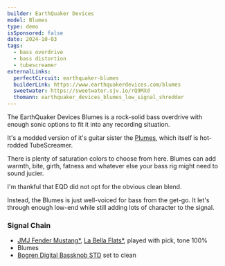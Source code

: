 ```yaml
---
builder: EarthQuaker Devices
model: Blumes
type: demo
isSponsored: false
date: 2024-10-03
tags:
  - bass overdrive
  - bass distortion
  - tubescreamer
externalLinks:
  perfectCircuit: earthquaker-blumes
  builderLink: https://www.earthquakerdevices.com/blumes
  sweetwater: https://sweetwater.sjv.io/rQ9MXd
  thomann: earthquaker_devices_blumes_low_signal_shredder
---
```


The EarthQuaker Devices Blumes is a rock-solid bass overdrive with enough sonic options to fit it into any recording situation.

It's a modded version of it's guitar sister the [Plumes](/demos/earthquaker-devices-plumes), which itself is hot-rodded TubeScreamer.

There is plenty of saturation colors to choose from here. Blumes can add warmth, bite, girth, fatness and whatever else your bass rig might need to sound jucier.

I'm thankful that EQD did not opt for the obvious clean blend.

Instead, the Blumes is just well-voiced for bass from the get-go. It let's through enough low-end while still adding lots of character to the signal.

### Signal Chain

- [JMJ Fender Mustang\*](https://sweetwater.sjv.io/R5A6bg), [La Bella Flats\*](https://sweetwater.sjv.io/WqZN6Z), played with pick, tone 100%
- Blumes
- [Bogren Digital Bassknob STD](https://bogrendigital.com/collections/ampknob/products/bassknob-std) set to clean
